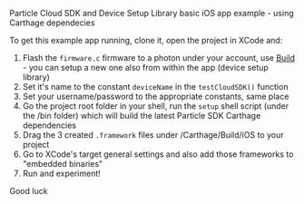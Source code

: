 Particle Cloud SDK and Device Setup Library basic iOS app example - using Carthage dependecies

To get this example app running, clone it, open the project in XCode and:

1. Flash the `firmware.c` firmware to a photon under your account, use [Build](build.particle.io) - you can setup a new one also from within the app (device setup library)
2. Set it's name to the constant `deviceName` in the  `testCloudSDK()` function
3. Set your username/password to the appropriate constants, same place
4. Go the project root folder in your shell, run the `setup` shell script (under the /bin folder) which will build the latest Particle SDK Carthage dependencies
5. Drag the 3 created `.framework` files under /Carthage/Build/iOS to your project
6. Go to XCode's target general settings and also add those frameworks to "embedded binaries"
7. Run and experiment! 

Good luck